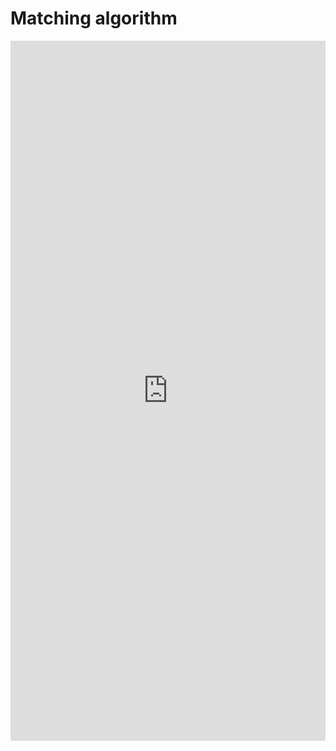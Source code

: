 # Matching algorithm
<iframe src="https://prod.ebiodiv.org/scoring" style="width:100%; height: 70rem; padding: 0; border: none">

 Algorithm
